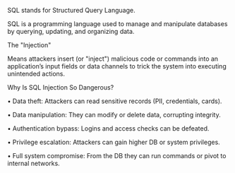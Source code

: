 SQL stands for Structured Query Language.

SQL is a programming language used to manage and manipulate databases by querying, updating, and organizing data.

The "Injection"

Means attackers insert (or "inject") malicious code or commands into an application’s input fields or data channels to trick the system into executing unintended actions.

Why Is SQL Injection So Dangerous?

• Data theft: Attackers can read sensitive records (PII, credentials, cards).
  
• Data manipulation: They can modify or delete data, corrupting integrity.
  
• Authentication bypass: Logins and access checks can be defeated.
  
• Privilege escalation: Attackers can gain higher DB or system privileges.
  
• Full system compromise: From the DB they can run commands or pivot to internal networks.
